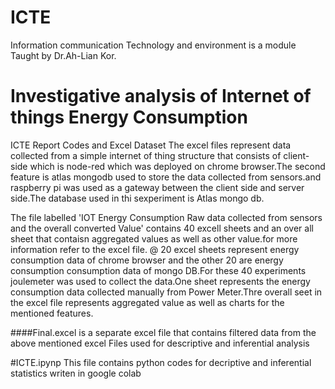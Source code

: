 # ICTE
Information communication Technology and environment is a module Taught by Dr.Ah-Lian Kor.


# Investigative analysis of Internet of things Energy Consumption 
ICTE Report Codes and Excel Dataset
The excel files represent data collected from a simple internet of thing structure that consists of client-side which is node-red which was deployed on chrome browser.The second feature is atlas mongodb used to store the data collected from sensors.and raspberry pi was used as a gateway between the client side and server side.The database used in thi sexperiment is Atlas mongo db.

The file labelled  'IOT Energy Consumption Raw data collected from sensors and the overall converted Value' contains 40 excell sheets and an over all sheet that contaisn aggregated values as well as other value.for more information refer to the excel file. @ 20 excel sheets represent energy consumption data of chrome browser and the other 20 are energy consumption consumption data of mongo DB.For these 40 experiments joulemeter was used to collect the data.One sheet represents the energy consumption data collected manually from Power Meter.Thre overall seet in the excel file represents aggregated value as well as charts for the mentioned features.

####Final.excel is a separate excel file that contains filtered data from the above mentioned excel Files used for descriptive and inferential analysis


#ICTE.ipynp
This file contains python codes for decriptive and inferential statistics writen in google colab
